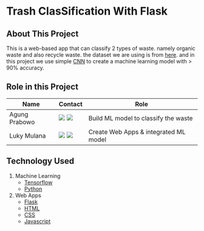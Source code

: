 # Trash ClasSification With Flask

## About This Project
This is a web-based app that can classify 2 types of waste. namely organic waste and also recycle waste. the dataset we are using is from [here](https://www.kaggle.com/techsash/waste-classification-data). and in this project we use simple [CNN](https://en.wikipedia.org/wiki/Convolutional_neural_network) to create a machine learning model with > 90% accuracy.

## Role in this Project

| Name                  | Contact                  | Role                                                                                                                                                                                                                                                                                                                    |
| --------------------- | -------------------------|-------------------------------------------------------------------------------------------------------------------------------------------------------------------------------------------------------------------------------------------------------------------------------------------------------------------- |
| Agung Prabowo         | <a href="https://www.linkedin.com/in/agung-prabowo8800/"><img src="https://img.shields.io/badge/LinkedIn-0077B5?style=for-the-badge&logo=linkedin&logoColor=white" /></a> <a href="https://github.com/AgungP88"><img src="https://img.shields.io/badge/GitHub-100000?style=for-the-badge&logo=github&logoColor=white" /></a>          | Build ML model to classify the waste                   |
| Luky Mulana           | <a href="https://www.linkedin.com/in/lukymulana/"><img src="https://img.shields.io/badge/LinkedIn-0077B5?style=for-the-badge&logo=linkedin&logoColor=white" /></a> <a href="https://github.com/lukymulana"><img src="https://img.shields.io/badge/GitHub-100000?style=for-the-badge&logo=github&logoColor=white" /></a>          | Create Web Apps & integrated ML model                  |

## Technology Used

1. Machine Learning
   - [Tensorflow](https://www.tensorflow.org/)
   - [Python](https://www.python.org/)
2. Web Apps
   - [Flask](https://flask.palletsprojects.com/)
   - [HTML](https://html.com/)
   - [CSS](https://css.com/)
   - [Javascript](https://www.javascript.com/)
